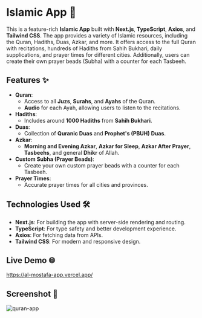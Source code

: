 # Islamic App 🕌  

This is a feature-rich **Islamic App** built with **Next.js**, **TypeScript**, **Axios**, and **Tailwind CSS**. The app provides a variety of Islamic resources, including the Quran, Hadiths, Duas, Azkar, and more. It offers access to the full Quran with recitations, hundreds of Hadiths from Sahih Bukhari, daily supplications, and prayer times for different cities. Additionally, users can create their own prayer beads (Subha) with a counter for each Tasbeeh.

## Features ✨  

- **Quran**:  
  - Access to all **Juzs**, **Surahs**, and **Ayahs** of the Quran.  
  - **Audio** for each Ayah, allowing users to listen to the recitations.  
- **Hadiths**:  
  - Includes around **1000 Hadiths** from **Sahih Bukhari**.  
- **Duas**:  
  - Collection of **Quranic Duas** and **Prophet's (PBUH) Duas**.  
- **Azkar**:  
  - **Morning and Evening Azkar**, **Azkar for Sleep**, **Azkar After Prayer**, **Tasbeehs**, and general **Dhikr** of Allah.  
- **Custom Subha (Prayer Beads)**:  
  - Create your own custom prayer beads with a counter for each Tasbeeh.  
- **Prayer Times**:  
  - Accurate prayer times for all cities and provinces.  

## Technologies Used 🛠️  

- **Next.js**: For building the app with server-side rendering and routing.  
- **TypeScript**: For type safety and better development experience.  
- **Axios**: For fetching data from APIs.  
- **Tailwind CSS**: For modern and responsive design.  

## Live Demo 🌐  
https://al-mostafa-app.vercel.app/

## Screenshot 📸  
![quran-app](https://github.com/user-attachments/assets/3e662ece-17fd-462c-b34d-f38f35e768dd)
